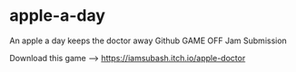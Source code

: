 # apple-a-day
 An apple a day keeps the doctor away
Github GAME OFF Jam Submission

Download this game --> https://iamsubash.itch.io/apple-doctor 
